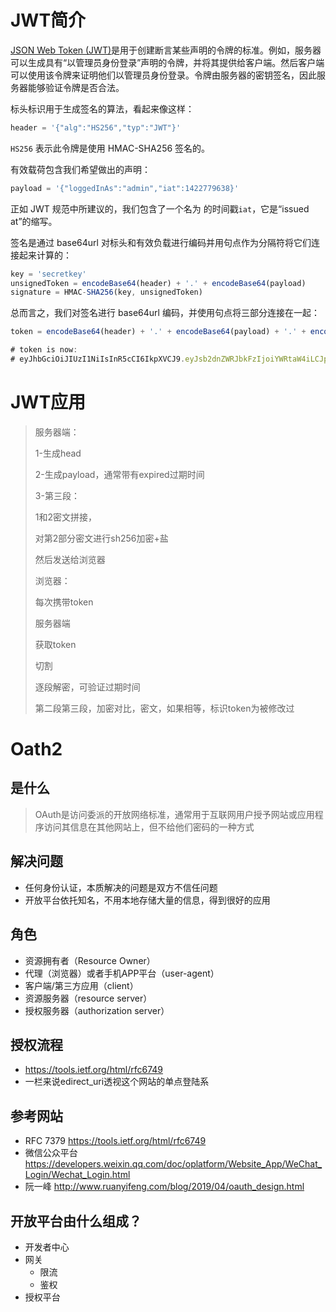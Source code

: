 # JWT简介

[JSON Web Token (JWT)](https://auth0.com/learn/json-web-tokens/)是用于创建断言某些声明的令牌的标准。例如，服务器可以生成具有“以管理员身份登录”声明的令牌，并将其提供给客户端。然后客户端可以使用该令牌来证明他们以管理员身份登录。令牌由服务器的密钥签名，因此服务器能够验证令牌是否合法。

标头标识用于生成签名的算法，看起来像这样：

```javascript
header = '{"alg":"HS256","typ":"JWT"}'
```

`HS256` 表示此令牌是使用 HMAC-SHA256 签名的。

有效载荷包含我们希望做出的声明：

```javascript
payload = '{"loggedInAs":"admin","iat":1422779638}'
```

正如 JWT 规范中所建议的，我们包含了一个名为 的时间戳`iat`，它是“issued at”的缩写。

签名是通过 base64url 对标头和有效负载进行编码并用句点作为分隔符将它们连接起来计算的：

```javascript
key = 'secretkey'
unsignedToken = encodeBase64(header) + '.' + encodeBase64(payload)
signature = HMAC-SHA256(key, unsignedToken)
```

总而言之，我们对签名进行 base64url 编码，并使用句点将三部分连接在一起：

```javascript
token = encodeBase64(header) + '.' + encodeBase64(payload) + '.' + encodeBase64(signature)

# token is now:
# eyJhbGciOiJIUzI1NiIsInR5cCI6IkpXVCJ9.eyJsb2dnZWRJbkFzIjoiYWRtaW4iLCJpYXQiOjE0MjI3Nzk2Mzh9.gzSraSYS8EXBxLN_oWnFSRgCzcmJmMjLiuyu5CSpyHI
```

# JWT应用

> 服务器端：
>
> 1-生成head
>
> 2-生成payload，通常带有expired过期时间
>
> 3-第三段：
>
> 1和2密文拼接，
>
> 对第2部分密文进行sh256加密+盐
>
> 然后发送给浏览器
>
> 浏览器：
>
> 每次携带token
>
> 服务器端
>
> 获取token
>
> 切割
>
> 逐段解密，可验证过期时间
>
> 第二段第三段，加密对比，密文，如果相等，标识token为被修改过



# Oath2

## 是什么

> OAuth是访问委派的开放网络标准，通常用于互联网用户授予网站或应用程序访问其信息在其他网站上，但不给他们密码的一种方式

## 解决问题

+ 任何身份认证，本质解决的问题是双方不信任问题
+ 开放平台依托知名，不用本地存储大量的信息，得到很好的应用

## 角色

+ 资源拥有者（Resource Owner）
+ 代理（浏览器）或者手机APP平台（user-agent）
+ 客户端/第三方应用（client）
+ 资源服务器（resource server）
+ 授权服务器（authorization server）

## 授权流程

+ https://tools.ietf.org/html/rfc6749
+ 一栏来说edirect_uri透视这个网站的单点登陆系

## 参考网站

+ RFC 7379 https://tools.ietf.org/html/rfc6749
+ 微信公众平台 https://developers.weixin.qq.com/doc/oplatform/Website_App/WeChat_Login/Wechat_Login.html
+ 阮一峰 http://www.ruanyifeng.com/blog/2019/04/oauth_design.html

## 开放平台由什么组成？

+ 开发者中心
+ 网关
  + 限流
  + 鉴权
+ 授权平台